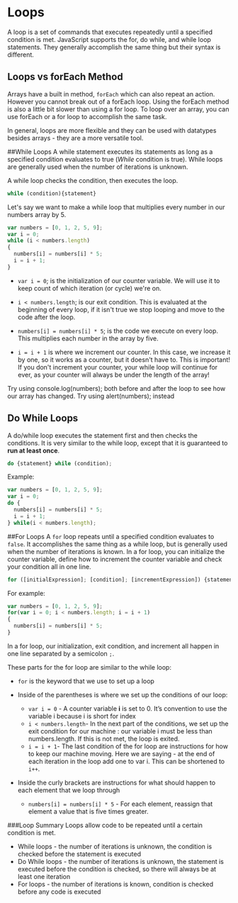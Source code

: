 # Loops

A loop is a set of commands that executes repeatedly until a specified condition is met. JavaScript supports the for, do while, and while loop statements. They generally accomplish the same thing but their syntax is different.

## Loops vs forEach Method
Arrays have a built in method, `forEach` which can also repeat an action. However you cannot break out of a forEach loop. Using the forEach method is also a little bit slower than using a for loop. To loop over an array, you can use forEach or a for loop to accomplish the same task.

In general, loops are more flexible and they can be used with datatypes besides arrays - they are a more versatile tool.


##While Loops
A while statement executes its statements as long as a specified condition evaluates to true (*While* condition is true). While loops are generally used when the number of iterations is unknown.

A while loop checks the condition, then executes the loop.

```javascript
while (condition){statement}
```

Let's say we want to make a while loop that multiplies every number in our numbers array by 5.

```javascript
var numbers = [0, 1, 2, 5, 9];
var i = 0;
while (i < numbers.length)
{
  numbers[i] = numbers[i] * 5;
  i = i + 1;
}
```

* `var i = 0`; is the initialization of our counter variable. We will use it to keep count of which iteration (or cycle) we're on.

* `i < numbers.length`; is our exit condition. This is evaluated at the beginning of every loop, if it isn't true we stop looping and move to the code after the loop.

* `numbers[i] = numbers[i] * 5`; is the code we execute on every loop. This multiplies each number in the array by five.

* `i = i + 1` is where we increment our counter. In this case, we increase it by one, so it works as a counter, but it doesn't have to. This is important! If you don't increment your counter, your while loop will continue for ever, as your counter will always be under the length of the array!

Try using console.log(numbers); both before and after the loop to see how our array has changed. Try using alert(numbers); instead

## Do While Loops
A do/while loop executes the statement first and then checks the conditions. It is very similar to the while loop, except that it is guaranteed to **run at least once**.

```javascript
do {statement} while (condition);
```
Example:
```javascript
var numbers = [0, 1, 2, 5, 9];
var i = 0;
do {
  numbers[i] = numbers[i] * 5;
  i = i + 1;
} while(i < numbers.length);

```
##For Loops
A `for` loop repeats until a specified condition evaluates to `false`. It accomplishes the same thing as a while loop, but is generally used when the number of iterations is known.  In a for loop, you can initialize the counter variable, define how to increment the counter variable and check your condition all in one line.

```javascript
for ([initialExpression]; [condition]; [incrementExpression]) {statement}
```

For example:
```javascript
var numbers = [0, 1, 2, 5, 9];
for(var i = 0; i < numbers.length; i = i + 1)
{
  numbers[i] = numbers[i] * 5;
}
```
In a for loop, our initialization, exit condition, and increment all happen in one line separated by a semicolon `;`.

These parts for the for loop are similar to the while loop:
+ `for` is the keyword that we use to set up a loop
+ Inside of the parentheses is where we set up the conditions of our loop:
  +   `var i = 0` - A counter variable **i** is set to 0. It’s convention to use the variable i because i is short for index
  + `i < numbers.length`- In the next part of the conditions, we set up the exit condition for our machine : our variable i must be less than numbers.length. If this is not met, the loop is exited.
  + `i = i + 1`- The last condition of the for loop are instructions for how to keep our machine moving. Here we are saying - at the end of each iteration in the loop add one to var i. This can be shortened to `i++`.

+ Inside the curly brackets are instructions for what should happen to each element that we loop through
  + `numbers[i] = numbers[i] * 5` - For each element, reassign that element a value that is five times greater.

###Loop Summary
Loops allow code to be repeated until a certain condition is met.
* While loops - the number of iterations is unknown,  the condition is checked before the statement is executed
* Do While loops - the number of iterations is unknown, the statement is executed before the condition is checked, so there will always be at least one iteration
* For loops - the number of iterations is known, condition is checked before any code is executed 
